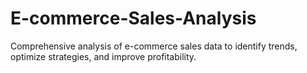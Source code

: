 # E-commerce-Sales-Analysis
Comprehensive analysis of e-commerce sales data to identify trends, optimize strategies, and improve profitability.
